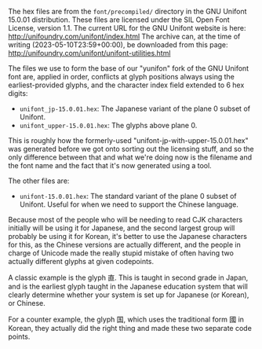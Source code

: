 The hex files are from the `font/precompiled/` directory in the GNU Unifont 15.0.01 distribution.
These files are licensed under the SIL Open Font License, version 1.1.
The current URL for the GNU Unifont website is here: <http://unifoundry.com/unifont/index.html>
The archive can, at the time of writing (2023-05-10T23:59+00:00), be downloaded from this page: <http://unifoundry.com/unifont/unifont-utilities.html>

The files we use to form the base of our "yunifon" fork of the GNU Unifont font are, applied in order, conflicts at glyph positions always using the earliest-provided glyphs, and the character index field extended to 6 hex digits:
- `unifont_jp-15.0.01.hex`: The Japanese variant of the plane 0 subset of Unifont.
- `unifont_upper-15.0.01.hex`: The glyphs above plane 0.

This is roughly how the formerly-used "unifont-jp-with-upper-15.0.01.hex" was generated before we got onto sorting out the licensing stuff, and so the only difference between that and what we're doing now is the filename and the font name and the fact that it's now generated using a tool.

The other files are:
- `unifont-15.0.01.hex`: The standard variant of the plane 0 subset of Unifont. Useful for when we need to support the Chinese language.

Because most of the people who will be needing to read CJK characters initially will be using it for Japanese, and the second largest group will probably be using it for Korean, it's better to use the Japanese characters for this, as the Chinese versions are actually different, and the people in charge of Unicode made the really stupid mistake of often having two actually different glyphs at given codepoints.

A classic example is the glyph 直. This is taught in second grade in Japan, and is the earliest glyph taught in the Japanese education system that will clearly determine whether your system is set up for Japanese (or Korean), or Chinese.

For a counter example, the glyph 国, which uses the traditional form 國 in Korean, they actually did the right thing and made these two separate code points.
